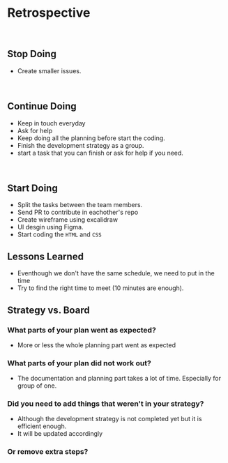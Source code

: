 # Retrospective

​

## Stop Doing

- Create smaller issues.

​

## Continue Doing

- Keep in touch everyday
- Ask for help
- Keep doing all the planning before start the coding.
- Finish the development strategy as a group.
- start a task that you can finish or ask for help if you need.

​

## Start Doing

- Split the tasks between the team members.
- Send PR to contribute in eachother's repo
- Create wireframe using excalidraw
- UI desgin using Figma.
- Start coding the `HTML` and `CSS`
​

## Lessons Learned

- Eventhough we don't have the same schedule, we need to put in the time
- Try to find the right time to meet (10 minutes are enough).

## Strategy vs. Board

### What parts of your plan went as expected?

- More or less the whole planning part went as expected

### What parts of your plan did not work out?

- The documentation and planning part takes a lot of time. Especially for
  group of one.

### Did you need to add things that weren't in your strategy?

- Although the development strategy is not completed yet but it is efficient enough.
- It will be updated accordingly

### Or remove extra steps?
